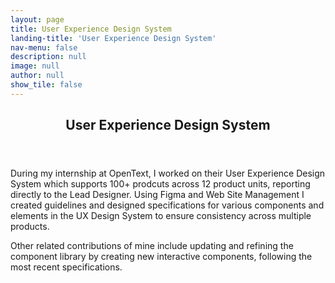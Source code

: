 ```yaml
---
layout: page
title: User Experience Design System
landing-title: 'User Experience Design System'
nav-menu: false
description: null
image: null
author: null
show_tile: false
---
```


<!-- Main -->
<div id="main" class="alt">
	
<!-- One -->
<section id="one">
	<div class="inner">
	     <header class="major">
		<h2>User Experience Design System</h2>
	     </header>		
		
<p>During my internship at OpenText, I worked on their User Experience Design System which supports 100+ prodcuts across 12 product units, reporting directly to the Lead Designer. Using Figma and Web Site Management I created guidelines and designed specifications for various components and elements in the UX Design System to ensure consistency across multiple products.</p>
<p>Other related contributions of mine include updating and refining the component library by creating new interactive components, following the most recent specifications.</p>
<span class="image fit"><img src="{% link assets/images/elements.png %}" alt="" /></span>
<span class="image fit"><img src="{% link assets/images/landing page.png %}" alt="" /></span>
